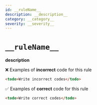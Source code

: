 ```yaml
---
id: __ruleName__
description: __description__
category: __category__
severity: __severity__
---
```


# `__ruleName__`

<!-- prettier-ignore-start -->
__description__
<!-- prettier-ignore-end -->

❌ Examples of **incorrect** code for this rule

```html
<todo>Write incorrect codes</todo>
```

✅ Examples of **correct** code for this rule

```html
<todo>Write correct codes</todo>
```
